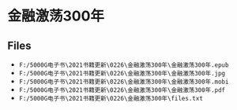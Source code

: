 # 金融激荡300年

## Files

- `F:/5000G电子书\2021书籍更新\0226\金融激荡300年\金融激荡300年.epub`
- `F:/5000G电子书\2021书籍更新\0226\金融激荡300年\金融激荡300年.jpg`
- `F:/5000G电子书\2021书籍更新\0226\金融激荡300年\金融激荡300年.mobi`
- `F:/5000G电子书\2021书籍更新\0226\金融激荡300年\金融激荡300年.pdf`
- `F:/5000G电子书\2021书籍更新\0226\金融激荡300年\files.txt`
